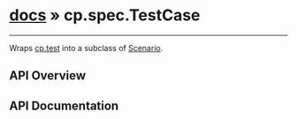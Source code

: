 # [docs](index.md) » cp.spec.TestCase
---

Wraps [cp.test](cp.test.md) into a subclass of [Scenario](cp.spec.Scenario.md).

## API Overview

## API Documentation


